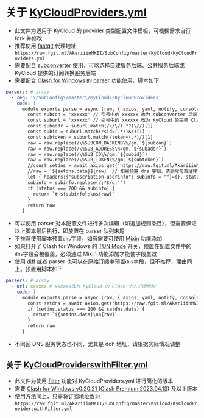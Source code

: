 # 关于 [KyCloudProviders.yml](https://raw.githubusercontent.com/AkariiinMKII/SubConfig/master/KyCloud/KyCloudProviders.yml)

- 此文件为适用于 KyCloud 的 provider 类型配置文件模板，可根据需求自行 fork 并修改
- 推荐使用 [fastgit](https://doc.fastgit.org/zh-cn/guide.html) 代理地址 `https://raw.fgit.ml/AkariiinMKII/SubConfig/master/KyCloud/KyCloudProviders.yml`
- 需要配合 [subconverter](https://github.com/tindy2013/subconverter) 使用，可以选择自建服务后端、公共服务后端或 KyCloud 提供的订阅转换服务后端
- 需要配合 [Clash for Windows](https://github.com/Fndroid/clash_for_windows_pkg) 的 [parser](https://docs.cfw.lbyczf.com/contents/parser.html#%E8%BF%9B%E9%98%B6%E6%96%B9%E6%B3%95-javascript) 功能使用，脚本如下

```yaml
parsers: # array
  - reg: '\/SubConfig\/master\/KyCloud\/KyCloudProviders'
    code: |
      module.exports.parse = async (raw, { axios, yaml, notify, console }) => {
        const subcon = 'xxxxxx' // 引号中的 xxxxxx 改为 subconverter 后端服务域名，例如 api.subconverter.com ，不需要包含 http:// 或 https:// ，如使用非默认端口需添加端口号
        const suburl = 'xxxxxx' // 引号中的 xxxxxx 改为 KyCloud 的完整 Clash 个人订阅地址，需要包含 https://
        const subaddr = suburl.match(/\/\/(.*?)\//)[1]
        const subid = suburl.match(/sid=(.*?)&/)[1]
        const subtoken = suburl.match(/token=(.*)/)[1]
        raw = raw.replace(/\%SUBCON_BACKEND\%/gm,`${subcon}`)
        raw = raw.replace(/\%SUB_ADDRESS\%/gm,`${subaddr}`)
        raw = raw.replace(/\%SUB_ID\%/gm,`${subid}`)
        raw = raw.replace(/\%SUB_TOKEN\%/gm,`${subtoken}`)
        //const setdns = await axios.get('https://raw.fgit.ml/AkariiinMKII/SubConfig/master/KyCloud/dns.yml') // 如需预置 dns 字段，请删除句首注释符
        //raw = `${setdns.data}${raw}` // 如需预置 dns 字段，请删除句首注释符
        let { headers:{"subscription-userinfo": subinfo = ""}={}, status } = await axios.head(suburl)
        subinfo = subinfo.replace(/;*$/g,'')
        if (status === 200 && subinfo) {
          return `# ${subinfo};\n${raw}`
        }
        return raw
      }
```

- 可以使用 parser 对本配置文件进行多次编辑（如追加规则条目），但需要保证以上脚本最后执行，即放置在 parser 队列末尾
- 不推荐使用脚本预置`dns`字段，如有需要可使用 [Mixin](https://docs.cfw.lbyczf.com/contents/mixin.html) 功能添加
- 如果打开了 Clash for Windows 的 [TUN Mode](https://docs.cfw.lbyczf.com/contents/tun.html) 开关，预置在配置文件中的`dns`字段会被覆盖，必须通过 Mixin 功能添加才能使字段生效
- 使用 [diff](https://docs.cfw.lbyczf.com/contents/diff.html) 或者 parser 也可以在原始订阅中预置`dns`字段，但不推荐，理由同上。预置用脚本如下

```yaml
parsers: # array
  - url: xxxxxx # xxxxxx改为 KyCloud 的 Clash 个人订阅地址
    code: |
      module.exports.parse = async (raw, { axios, yaml, notify, console }) => {
        const setdns = await axios.get('https://raw.fgit.ml/AkariiinMKII/SubConfig/master/KyCloud/dns.yml')
        if (setdns.status === 200 && setdns.data) {
          return `${setdns.data}\n${raw}`
        }
        return raw
      }
```

- 不同区 DNS 服务状态也不同，尤其是 doh 地址，请根据实际情况调整

## 关于 [KyCloudProviderswithFilter.yml](https://raw.githubusercontent.com/AkariiinMKII/SubConfig/master/KyCloud/KyCloudProviderswithFilter.yml)

- 此文件为使用 [filter](https://github.com/Dreamacro/clash/pull/2518) 功能对 KyCloudProviders.yml 进行简化的版本
- 需要 [Clash for Windows v0.20.21 (Clash Premium 2023.04.13)](https://github.com/Fndroid/clash_for_windows_pkg/releases/tag/0.20.21) 及以上版本
- 使用方法同上，只需将订阅地址改为`https://raw.fgit.ml/AkariiinMKII/SubConfig/master/KyCloud/KyCloudProviderswithFilter.yml`
